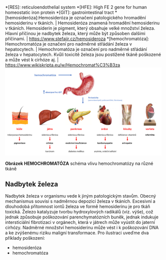 <style>
img[alt^="image"] {max-width:20px;}
img[alt^="bigimage"] {  max-height:60px}
tbody tr:nth-child(even){background-color:#f1f1f1}
</style>
<div class="w3-row">
<div class="w3-half w3-center">

*[RES]: reticuloendothelial system
*[HFE]: High FE 2 gene for human homeostatic iron protein 
*[GIT]: gastrointestinal tract 
*[hemosideróza]:Hemosideróza je označení patologického hromadění hemosiderinu v tkáních. | Hemosideróza znamená hromadění hemosiderinu v tkáních. Hemosiderin je pigment, který obsahuje velké množství železa. Hlavní příčinou je nadbytek železa, který může být způsoben dalšími příčinami. | https://www.stefajir.cz/hemosideroza
*[hemochromatóza]: Hemochromatóza je označení pro nadměrné střádání železa v hepatocytech. | Hemochromatóza je označení pro nadměrné střádání železa v hepatocytech. Kvůli toxicitě železa jsou postižené tkáně poškozené a může vést k cirhóze aj. | https://www.wikiskripta.eu/w/Hemochromat%C3%B3za
![hemochromatoza](hemochromatoza.png)

**Obrázek HEMOCHROMATÓZA** schéma vlivu hemochromatózy na různé tkáně


</div>
<div class="w3-half">
<div class="w3-justify w3-margin-left">

## Nadbytek železa
    
Nadbytek železa v organismu vede k jiným patologickým stavům. Obecný mechanismus souvisí s nadměrnou depozicí železa v tkáních. Excesivní a dlouhodobá přítomnost iontů železa ve formě hemosiderinu je pro tkáň toxická. Železo katalyzuje tvorbu hydroxylových radikálů (viz. výše), což jednak způsobuje poškozování parenchymatózních buněk, jednak indukuje intersticiální fibrotizaci v orgánech, která v játrech může vyústit do jaterní cirhózy. Nadměrné množství hemosiderinu může vést i k poškozování DNA a ke zvýšenému riziku maligní transformace. Pro ilustraci uveďme dva příklady poškození:
  * hemosideróza
  * hemochromatóza

</div>
</div>
</div>

